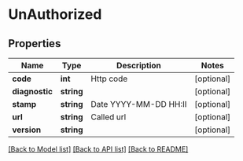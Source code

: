 # UnAuthorized

## Properties
Name | Type | Description | Notes
------------ | ------------- | ------------- | -------------
**code** | **int** | Http code | [optional] 
**diagnostic** | **string** |  | [optional] 
**stamp** | **string** | Date YYYY-MM-DD HH:II | [optional] 
**url** | **string** | Called url | [optional] 
**version** | **string** |  | [optional] 

[[Back to Model list]](../../README.md#documentation-for-models) [[Back to API list]](../../README.md#documentation-for-api-endpoints) [[Back to README]](../../README.md)

